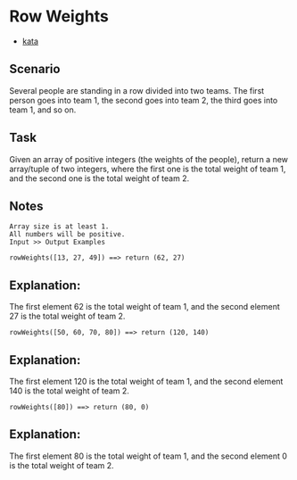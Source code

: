# Row Weights

- [kata](https://www.codewars.com/kata/5abd66a5ccfd1130b30000a9)

## Scenario

Several people are standing in a row divided into two teams.
The first person goes into team 1, the second goes into team 2, the third goes into team 1, and so on.

## Task

Given an array of positive integers (the weights of the people), return a new array/tuple of two integers, where the first one is the total weight of team 1, and the second one is the total weight of team 2.

## Notes

    Array size is at least 1.
    All numbers will be positive.
    Input >> Output Examples

`rowWeights([13, 27, 49]) ==> return (62, 27)`

## Explanation:

The first element 62 is the total weight of team 1, and the second element 27 is the total weight of team 2.

`rowWeights([50, 60, 70, 80]) ==> return (120, 140)`

## Explanation:

The first element 120 is the total weight of team 1, and the second element 140 is the total weight of team 2.

`rowWeights([80]) ==> return (80, 0)`

## Explanation:

The first element 80 is the total weight of team 1, and the second element 0 is the total weight of team 2.
